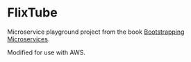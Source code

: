 # FlixTube

Microservice playground project from the book [Bootstrapping Microservices](https://www.manning.com/books/bootstrapping-microservices-with-docker-kubernetes-and-terraform).

Modified for use with AWS.